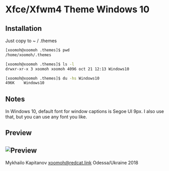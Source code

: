 # Xfce/Xfwm4 Theme Windows 10
## Installation
Just copy to ~ / .themes
```sh
[xoomoh@xoomoh .themes]$ pwd
/home/xoomoh/.themes
```
```sh
[xoomoh@xoomoh .themes]$ ls -l
drwxr-xr-x 3 xoomoh xoomoh 4096 oct 21 12:13 Windows10
```
```sh
[xoomoh@xoomoh .themes]$ du -hs Windows10
496K	Windows10
```
## Notes
In Windows 10, default font for window captions is Segoe UI 9px. I also use that, but you can use any font you like.

## Preview
![Preview](https://raw.github.com/xoomoh/xfce-xfwm4-theme-windows10/master/preview.png)
---
Mykhailo Kapitanov <xoomoh@redcat.link>
Odessa/Ukraine 2018
